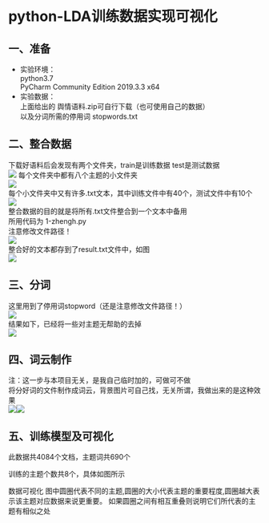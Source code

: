 # python-LDA训练数据实现可视化
## 一、准备  
- 实验环境：  
python3.7  
PyCharm Community Edition 2019.3.3 x64  
- 实验数据：  
上面给出的 舆情语料.zip可自行下载（也可使用自己的数据）  
以及分词所需的停用词 stopwords.txt  
## 二、整合数据  
下载好语料后会发现有两个文件夹，train是训练数据 test是测试数据  
![](https://cdn.jsdelivr.net/gh/hren0315/imgbed/imgbed/post202201262043057.png)
每个文件夹中都有八个主题的小文件夹  
![](https://i.bmp.ovh/imgs/2022/01/039fb8552a75c057.png)  
每个小文件夹中又有许多.txt文本，其中训练文件中有40个，测试文件中有10个  
![](https://i.bmp.ovh/imgs/2022/01/20dfd3e86e1d1194.png)  
整合数据的目的就是将所有.txt文件整合到一个文本中备用  
所用代码为 1-zhengh.py  
注意修改文件路径！  
![](https://i.bmp.ovh/imgs/2022/01/c69e3b8dbd0ff189.png)  
整合好的文本都存到了result.txt文件中，如图  
![](https://i.bmp.ovh/imgs/2022/01/f2fc5e90d5b3d7b1.png)  
## 三、分词  
这里用到了停用词stopword（还是注意修改文件路径！）  
![](https://i.bmp.ovh/imgs/2022/01/8369d21756639fd0.png)  
结果如下，已经将一些对主题无帮助的去掉  
![](https://i.bmp.ovh/imgs/2022/01/d1c9465078c60d9b.png)  
## 四、词云制作  
注：这一步与本项目无关，是我自己临时加的，可做可不做  
将分好词的文件制作成词云，背景图片可自己找，无关所谓，我做出来的是这种效果  
![](https://i.bmp.ovh/imgs/2022/01/31143d85889b5a72.png)![](https://i.bmp.ovh/imgs/2022/01/fe522d4d27115af9.png)  
## 五、训练模型及可视化  
此数据共4084个文档，主题词共690个  

训练的主题个数共8个，具体如图所示  

数据可视化
图中圆圈代表不同的主题,圆圈的大小代表主题的重要程度,圆圈越大表示该主题对应数据来说更重要。
如果圆圈之间有相互重叠则说明它们所代表的主题有相似之处  
